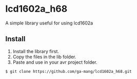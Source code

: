 # lcd1602a_h68

A simple library useful for using lcd1602a

## Install

1. Install the library first.
2. Copy the files in the lib folder.
3. Paste and use in your avr project folder.

```bash
$ git clone https://github.com/ga-mang/lcd1602a_h68.git
```
